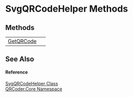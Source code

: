 # SvgQRCodeHelper Methods




## Methods
<table>
<tr>
<td><a href="M_QRCoder_Core_SvgQRCodeHelper_GetQRCode.md">GetQRCode</a></td>
<td> </td></tr>
</table>

## See Also


#### Reference
<a href="T_QRCoder_Core_SvgQRCodeHelper.md">SvgQRCodeHelper Class</a>  
<a href="N_QRCoder_Core.md">QRCoder.Core Namespace</a>  
